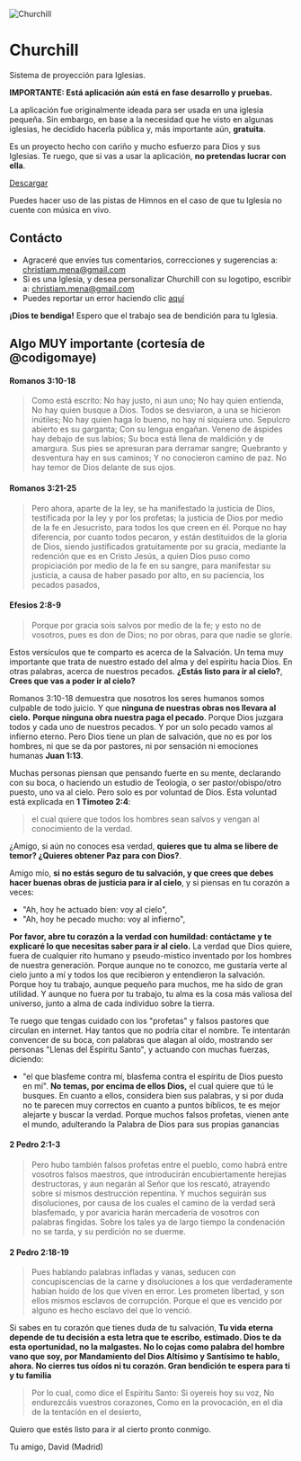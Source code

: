 ![Churchill](https://github.com/xtiam57/churchill/blob/main/public/logo192.png?raw=true)

# Churchill
Sistema de proyección para Iglesias.

**IMPORTANTE: Está aplicación aún está en fase desarrollo y pruebas.**

La aplicación fue originalmente ideada para ser usada en una iglesia pequeña. Sin embargo, en base a la necesidad que he visto en algunas iglesias, he decidido hacerla pública y, más importante aún, **gratuita**.

Es un proyecto hecho con cariño y mucho esfuerzo para Dios y sus Iglesias. Te ruego, que si vas a usar la aplicación, **no pretendas lucrar con ella**.

[Descargar](https://xtiam57.github.io/churchill/)

Puedes hacer uso de las pistas de Himnos en el caso de que tu Iglesia no cuente con música en vivo.

## Contácto
- Agraceré que envíes tus comentarios, correcciones y sugerencias a: christiam.mena@gmail.com
- Si es una Iglesia, y desea personalizar Churchill con su logotipo, escribir a: christiam.mena@gmail.com
- Puedes reportar un error haciendo clic [aquí](https://github.com/xtiam57/churchill/issues/new)

**¡Dios te bendiga!**
Espero que el trabajo sea de bendición para tu Iglesia.

## Algo MUY importante (cortesía de @codigomaye)

#### Romanos 3:10-18
> Como está escrito:
No hay justo, ni aun uno;
No hay quien entienda,
No hay quien busque a Dios.
Todos se desviaron, a una se hicieron inútiles;
No hay quien haga lo bueno, no hay ni siquiera uno.
Sepulcro abierto es su garganta;
Con su lengua engañan.
Veneno de áspides hay debajo de sus labios;
Su boca está llena de maldición y de amargura.
Sus pies se apresuran para derramar sangre;
Quebranto y desventura hay en sus caminos;
Y no conocieron camino de paz.
No hay temor de Dios delante de sus ojos.

#### Romanos 3:21-25
> Pero ahora, aparte de la ley, se ha manifestado la justicia de Dios, testificada por la ley y por los profetas; la justicia de Dios por medio de la fe en Jesucristo, para todos los que creen en él. Porque no hay diferencia, por cuanto todos pecaron, y están destituidos de la gloria de Dios, siendo justificados gratuitamente por su gracia, mediante la redención que es en Cristo Jesús, a quien Dios puso como propiciación por medio de la fe en su sangre, para manifestar su justicia, a causa de haber pasado por alto, en su paciencia, los pecados pasados,

#### Efesios 2:8-9
> Porque por gracia sois salvos por medio de la fe; y esto no de vosotros, pues es don de Dios; no por obras, para que nadie se gloríe.


Estos versículos que te comparto es acerca de la Salvación. Un tema muy importante que trata de nuestro estado del alma y del espíritu hacia Dios. En otras palabras, acerca de nuestros pecados. **¿Estás listo para ir al cielo?**, **Crees que vas a poder ir al cielo?**

Romanos 3:10-18 demuestra que nosotros los seres humanos somos culpable de todo juicio. Y que **ninguna de nuestras obras nos llevara al cielo.** **Porque ninguna obra nuestra paga el pecado**. Porque Dios juzgara todos y cada uno de nuestros pecados. Y por un solo pecado vamos al infierno eterno. Pero Dios tiene un plan de salvación, que no es por los hombres, ni que se da por pastores, ni por sensación ni emociones humanas **Juan 1:13**.

Muchas personas piensan que pensando fuerte en su mente, declarando con su boca, o haciendo un estudio de Teología, o ser pastor/obispo/otro puesto, uno va al cielo. Pero solo es por voluntad de Dios. Esta voluntad está explicada en **1 Timoteo 2:4**:

> el cual quiere que todos los hombres sean salvos y vengan al conocimiento de la verdad.

¿Amigo, si aún no conoces esa verdad, **quieres que tu alma se libere de temor? ¿Quieres obtener Paz para con Dios?**.

Amigo mío, **si no estás seguro de tu salvación, y que crees que debes hacer buenas obras de justicia para ir al cielo**, y si piensas en tu corazón a veces:

-  "Ah, hoy he actuado bien: voy al cielo",
-  "Ah, hoy he pecado mucho: voy al infierno",

**Por favor, abre tu corazón a la verdad con humildad: contáctame y te explicaré lo que necesitas saber para ir al cielo.** La verdad que Dios quiere, fuera de cualquier rito humano y pseudo-mistico inventado por los hombres de nuestra generación. Porque aunque no te conozco, me gustaría verte al cielo junto a mí y todos los que recibieron y entendieron la salvación. Porque hoy tu trabajo, aunque pequeño para muchos, me ha sido de gran utilidad. Y aunque no fuera por tu trabajo, tu alma es la cosa más valiosa del universo, junto a alma de cada individuo sobre la tierra.

Te ruego que tengas cuidado con los "profetas" y falsos pastores que circulan en internet. Hay tantos que no podría citar el nombre. Te intentarán convencer de su boca, con palabras que alagan al oído, mostrando ser personas "Llenas del Espíritu Santo", y actuando con muchas fuerzas, diciendo:
- "el que blasfeme contra mí, blasfema contra el espíritu de Dios puesto en mí".
**No temas, por encima de ellos Dios,** el cual quiere que tú le busques. En cuanto a ellos, considera bien sus palabras, y si por duda no te parecen muy correctos en cuanto a puntos bíblicos, te es mejor alejarte y buscar la verdad. Porque muchos falsos profetas,  vienen ante el mundo, adulterando la Palabra de Dios para sus propias ganancias

#### 2 Pedro 2:1-3
> Pero hubo también falsos profetas entre el pueblo, como habrá entre vosotros falsos maestros, que introducirán encubiertamente herejías destructoras, y aun negarán al Señor que los rescató, atrayendo sobre sí mismos destrucción repentina. Y muchos seguirán sus disoluciones, por causa de los cuales el camino de la verdad será blasfemado, y por avaricia harán mercadería de vosotros con palabras fingidas. Sobre los tales ya de largo tiempo la condenación no se tarda, y su perdición no se duerme.

#### 2 Pedro 2:18-19
> Pues hablando palabras infladas y vanas, seducen con concupiscencias de la carne y disoluciones a los que verdaderamente habían huido de los que viven en error. Les prometen libertad, y son ellos mismos esclavos de corrupción. Porque el que es vencido por alguno es hecho esclavo del que lo venció.

Si sabes en tu corazón que tienes duda de tu salvación, **Tu vida eterna depende de tu decisión a esta letra que te escribo, estimado. Dios te da esta oportunidad, no la malgastes. No lo cojas como palabra del hombre vano que soy, por Mandamiento del Dios Altísimo y Santísimo te hablo, ahora. No cierres tus oídos ni tu corazón. Gran bendición te espera para ti y tu familia**

> Por lo cual, como dice el Espíritu Santo:
Si oyereis hoy su voz,
No endurezcáis vuestros corazones,
Como en la provocación, en el día de la tentación en el desierto,

Quiero que estés listo para ir al cierto pronto conmigo.

Tu amigo, David (Madrid)
